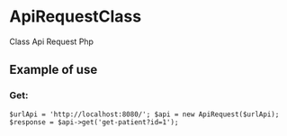 # ApiRequestClass
Class Api Request Php

## Example of use
### Get:
`$urlApi = 'http://localhost:8080/';
    $api = new ApiRequest($urlApi);
    $response = $api->get('get-patient?id=1');`
